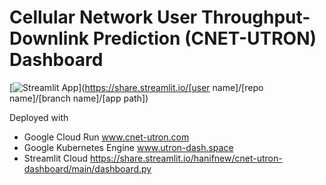 # Cellular Network User Throughput-Downlink Prediction (CNET-UTRON) Dashboard

[![Streamlit App](https://static.streamlit.io/badges/streamlit_badge_black_white.svg)](https://share.streamlit.io/[user name]/[repo name]/[branch name]/[app path])

Deployed with 

* Google Cloud Run www.cnet-utron.com
* Google Kubernetes Engine www.utron-dash.space
* Streamlit Cloud https://share.streamlit.io/hanifnew/cnet-utron-dashboard/main/dashboard.py

